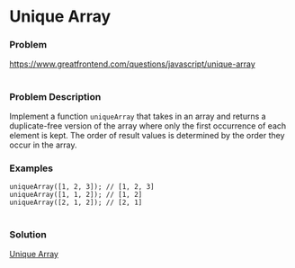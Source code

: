# Unique Array

### Problem

https://www.greatfrontend.com/questions/javascript/unique-array

#

### Problem Description

Implement a function `uniqueArray` that takes in an array and returns a duplicate-free version of the array where only the first occurrence of each element is kept. The order of result values is determined by the order they occur in the array.


### Examples

```
uniqueArray([1, 2, 3]); // [1, 2, 3]
uniqueArray([1, 1, 2]); // [1, 2]
uniqueArray([2, 1, 2]); // [2, 1]

```

#

### Solution

[Unique Array](./uniqueArray/uniqueArray.js)